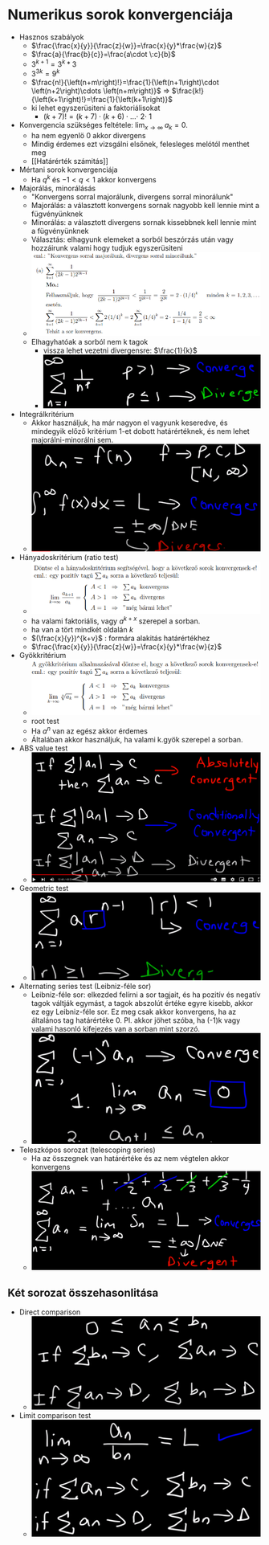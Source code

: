 # Numerikus sorok konvergenciája
- Hasznos szabályok
	- $\frac{\frac{x}{y}}{\frac{z}{w}}=\frac{x}{y}*\frac{w}{z}$
	- $\frac{a}{\frac{b}{c}}=\frac{a\cdot \:c}{b}$
	- $3^{k+1}=3^k*3$ 
	- $3^{3k}=9^k$
	- $\frac{n!}{\left(n+m\right)!}=\frac{1}{\left(n+1\right)\cdot \left(n+2\right)\cdots \left(n+m\right)}$ => $\frac{k!}{\left(k+1\right)!}=\frac{1}{\left(k+1\right)}$ 
	- ki lehet egyszerüsiteni a faktoriálisokat
		- $\left(k+7\right)!=\left(k+7\right)\cdot \left(k+6\right)\cdot \ldots \cdot \:2\cdot \:1$ 
- Konvergencia szükséges feltétele: $\lim _{x\to \infty \:}a_k=0$. 
	- ha nem egyenlö 0 akkor divergens
	- Mindig érdemes ezt vizsgálni elsőnek, felesleges melótól menthet meg
	- [[Határérték számitás]]
 - Mértani sorok konvergenciája
	 - Ha $q^k$ és $-1<q<1$ akkor konvergens 
- Majorálás, minorálásás
	- "Konvergens sorral majorálunk, divergens sorral minorálunk"
	- Majorálás: a választott konvergens sornak nagyobb kell lennie mint a fügvényünknek
	- Minorálás: a választott divergens sornak kissebbnek kell lennie mint a fügvényünknek
	- Választás: elhagyunk elemeket a sorból beszórzás után vagy hozzáirunk valami hogy tudjuk egyszerüsiteni
	- ![](attachment/fde7594b80efa092842bf3c5c03a67a9.png)
	-  Elhagyhatóak a sorból nem k tagok
		- vissza lehet vezetni divergensre:  $\frac{1}{k}$ 
		- ![](attachment/34f4281adebd1b0034c3d2a20ee299a6.png) 
- Integrálkritérium
	- Akkor használjuk, ha már nagyon el vagyunk keseredve, és mindegyik előző kritérium 1-et dobott határértéknek, és nem lehet majorálni-minorálni sem.
	- ![](attachment/3b1c5df31f661160ee842e4f7313a7cf.png)
- Hányadoskritérium (ratio test)
	- ![](attachment/fbda7b511fcf2687f7aa2dea3d87c386.png)
	- ha valami faktoriális, vagy $a^{k+x}$  szerepel a sorban.
	- ha van a tört mindkét oldalán $k$ 
	- $(\frac{x}{y})^{k+v}$ : formára alakitás határértékhez  
	-  $\frac{\frac{x}{y}}{\frac{z}{w}}=\frac{x}{y}*\frac{w}{z}$ 
- Gyökkritérium
	- ![](attachment/92fd25d1d4f17953e5332cb8162fdd8e.png)
	- root test
	- Ha $a^n$ van az egész akkor érdemes
	- Általában akkor használjuk, ha valami k.gyök szerepel a sorban.
- ABS value test
	-  ![](attachment/dae864b7fe90b3b565f564455a7621c4.png)
- Geometric test
	- ![](attachment/abcba5fc2fe23c0ddf81f174042ec694.png)
- Alternating series test (Leibniz-féle sor)
	- Leibniz-féle sor: elkezded felírni a sor tagjait, és ha pozitív és negatív tagok váltják egymást, a tagok abszolút értéke egyre kisebb, akkor ez egy Leibniz-féle sor. Ez meg csak akkor konvergens, ha az általános tag határértéke 0. Pl. akkor jöhet szóba, ha (-1)k vagy valami hasonló kifejezés van a sorban mint szorzó.
	- ![](attachment/16267980f9b3761fb7ce29b43ef061e3.png)
- Teleszkópos sorozat (telescoping series)
	- Ha az összegnek van határértéke és az nem végtelen akkor konvergens
	-  ![](attachment/74af5396c48c81b2bcbf16eb71460f32.png)
## Két sorozat összehasonlitása
- Direct comparison
	- ![](attachment/68084182801e0ff39d4909116cff3516.png)
- Limit comparison test
	- ![](attachment/d1b954a4c2324b499307c972f796ae23.png)
 